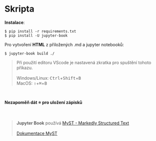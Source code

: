 # Skripta

**Instalace**:

```
$ pip install -r requirements.txt
$ pip install -U jupyter-book
```

Pro vytvoření **HTML** z přiložených .md a jupyter notebooků:

```
$ jupyter-book build ./
```

>Při použití editoru VScode je nastavená zkratka pro spuštění tohoto příkazu.
><br><br>
Windows/Linux: <kbd>Ctrl</kbd>+<kbd>Shift</kbd>+<kbd>B</kbd>
<br> MacOS: <kbd>⇧</kbd>+<kbd>⌘</kbd>+<kbd>B</kbd>

<br>

**Nezapoměň dát :star: pro uložení zápisků** 

<br>

> **Jupyter Book** používá [MyST - Markedly Structured Text](https://myst-parser.readthedocs.io/en/latest/)
>  <br> <br> [Dokumentace MyST](https://jupyterbook.org/en/stable/reference/cheatsheet.html)
